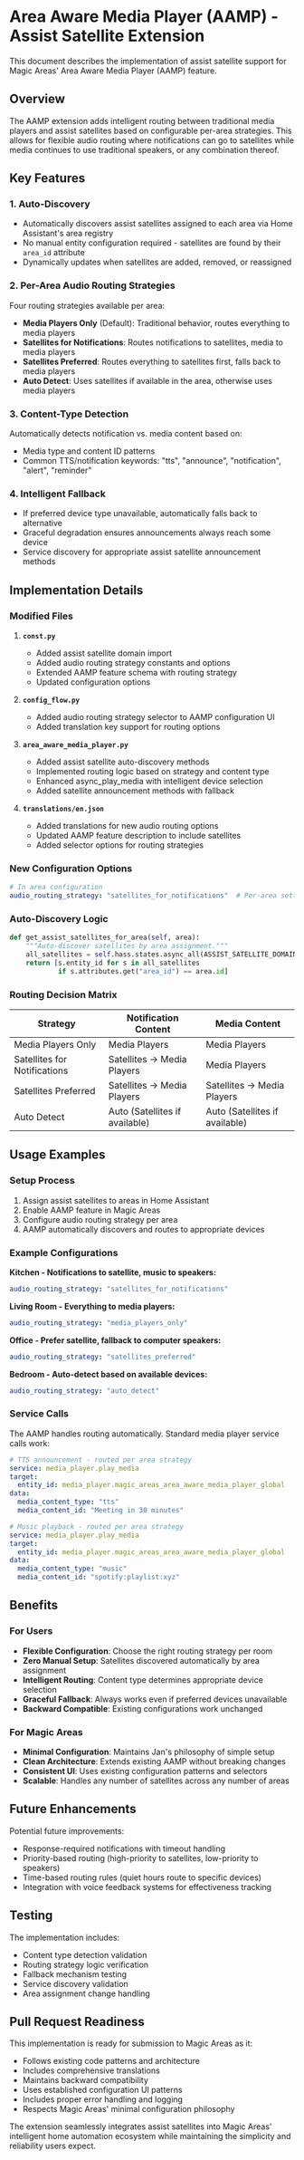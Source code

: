 # Area Aware Media Player (AAMP) - Assist Satellite Extension

This document describes the implementation of assist satellite support for Magic Areas' Area Aware Media Player (AAMP) feature.

## Overview

The AAMP extension adds intelligent routing between traditional media players and assist satellites based on configurable per-area strategies. This allows for flexible audio routing where notifications can go to satellites while media continues to use traditional speakers, or any combination thereof.

## Key Features

### 1. Auto-Discovery
- Automatically discovers assist satellites assigned to each area via Home Assistant's area registry
- No manual entity configuration required - satellites are found by their `area_id` attribute
- Dynamically updates when satellites are added, removed, or reassigned

### 2. Per-Area Audio Routing Strategies
Four routing strategies available per area:

- **Media Players Only** (Default): Traditional behavior, routes everything to media players
- **Satellites for Notifications**: Routes notifications to satellites, media to media players
- **Satellites Preferred**: Routes everything to satellites first, falls back to media players
- **Auto Detect**: Uses satellites if available in the area, otherwise uses media players

### 3. Content-Type Detection
Automatically detects notification vs. media content based on:
- Media type and content ID patterns
- Common TTS/notification keywords: "tts", "announce", "notification", "alert", "reminder"

### 4. Intelligent Fallback
- If preferred device type unavailable, automatically falls back to alternative
- Graceful degradation ensures announcements always reach some device
- Service discovery for appropriate assist satellite announcement methods

## Implementation Details

### Modified Files

1. **`const.py`**
   - Added assist satellite domain import
   - Added audio routing strategy constants and options
   - Extended AAMP feature schema with routing strategy
   - Updated configuration options

2. **`config_flow.py`**
   - Added audio routing strategy selector to AAMP configuration UI
   - Added translation key support for routing options

3. **`area_aware_media_player.py`**
   - Added assist satellite auto-discovery methods
   - Implemented routing logic based on strategy and content type
   - Enhanced async_play_media with intelligent device selection
   - Added satellite announcement methods with fallback

4. **`translations/en.json`**
   - Added translations for new audio routing options
   - Updated AAMP feature description to include satellites
   - Added selector options for routing strategies

### New Configuration Options

```yaml
# In area configuration
audio_routing_strategy: "satellites_for_notifications"  # Per-area setting
```

### Auto-Discovery Logic

```python
def get_assist_satellites_for_area(self, area):
    """Auto-discover satellites by area assignment."""
    all_satellites = self.hass.states.async_all(ASSIST_SATELLITE_DOMAIN)
    return [s.entity_id for s in all_satellites 
            if s.attributes.get("area_id") == area.id]
```

### Routing Decision Matrix

| Strategy | Notification Content | Media Content |
|----------|---------------------|---------------|
| Media Players Only | Media Players | Media Players |
| Satellites for Notifications | Satellites → Media Players | Media Players |
| Satellites Preferred | Satellites → Media Players | Satellites → Media Players |
| Auto Detect | Auto (Satellites if available) | Auto (Satellites if available) |

## Usage Examples

### Setup Process
1. Assign assist satellites to areas in Home Assistant
2. Enable AAMP feature in Magic Areas
3. Configure audio routing strategy per area
4. AAMP automatically discovers and routes to appropriate devices

### Example Configurations

**Kitchen - Notifications to satellite, music to speakers:**
```yaml
audio_routing_strategy: "satellites_for_notifications"
```

**Living Room - Everything to media players:**
```yaml
audio_routing_strategy: "media_players_only"  
```

**Office - Prefer satellite, fallback to computer speakers:**
```yaml
audio_routing_strategy: "satellites_preferred"
```

**Bedroom - Auto-detect based on available devices:**
```yaml
audio_routing_strategy: "auto_detect"
```

### Service Calls

The AAMP handles routing automatically. Standard media player service calls work:

```yaml
# TTS announcement - routed per area strategy
service: media_player.play_media
target:
  entity_id: media_player.magic_areas_area_aware_media_player_global
data:
  media_content_type: "tts"
  media_content_id: "Meeting in 30 minutes"

# Music playback - routed per area strategy  
service: media_player.play_media
target:
  entity_id: media_player.magic_areas_area_aware_media_player_global
data:
  media_content_type: "music"
  media_content_id: "spotify:playlist:xyz"
```

## Benefits

### For Users
- **Flexible Configuration**: Choose the right routing strategy per room
- **Zero Manual Setup**: Satellites discovered automatically by area assignment
- **Intelligent Routing**: Content type determines appropriate device selection
- **Graceful Fallback**: Always works even if preferred devices unavailable
- **Backward Compatible**: Existing configurations work unchanged

### For Magic Areas
- **Minimal Configuration**: Maintains Jan's philosophy of simple setup
- **Clean Architecture**: Extends existing AAMP without breaking changes
- **Consistent UI**: Uses existing configuration patterns and selectors
- **Scalable**: Handles any number of satellites across any number of areas

## Future Enhancements

Potential future improvements:
- Response-required notifications with timeout handling
- Priority-based routing (high-priority to satellites, low-priority to speakers)
- Time-based routing rules (quiet hours route to specific devices)
- Integration with voice feedback systems for effectiveness tracking

## Testing

The implementation includes:
- Content type detection validation
- Routing strategy logic verification  
- Fallback mechanism testing
- Service discovery validation
- Area assignment change handling

## Pull Request Readiness

This implementation is ready for submission to Magic Areas as it:
- Follows existing code patterns and architecture
- Includes comprehensive translations
- Maintains backward compatibility
- Uses established configuration UI patterns
- Includes proper error handling and logging
- Respects Magic Areas' minimal configuration philosophy

The extension seamlessly integrates assist satellites into Magic Areas' intelligent home automation ecosystem while maintaining the simplicity and reliability users expect.